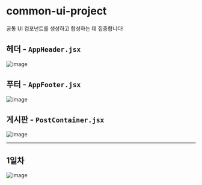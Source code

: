 # common-ui-project
공통 UI 컴포넌트를 생성하고 합성하는 데 집중합니다!

## 헤더 - `AppHeader.jsx`
![image](https://github.com/jangsumin/common-ui-project/assets/29765842/ce9b2cd0-8365-42ba-aaf8-117fb858b6d0)

## 푸터 - `AppFooter.jsx`
![image](https://github.com/jangsumin/common-ui-project/assets/29765842/e92ea7f6-72eb-4787-a658-ea840db992ec)

## 게시판 - `PostContainer.jsx`
![image](https://github.com/jangsumin/common-ui-project/assets/29765842/718550c6-f5b7-4932-9a22-215d17175cb0)

---
## 1일차
![image](https://github.com/jangsumin/common-ui-project/assets/29765842/dbb5d76d-34c2-4fb6-80e1-4ed79e9c388c)
